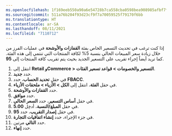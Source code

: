```yaml
---
ms.openlocfilehash: 1f169eeb550a90a6e54728b7ca558cba0598bea908985afbf7f9a57b00116647
ms.sourcegitcommit: 511a76b204f93d23cf9f7a70059525f79170f6bb
ms.translationtype: HT
ms.contentlocale: ar-SA
ms.lasthandoff: 08/11/2021
ms.locfileid: "7110712"
---
```

إذا كنت ترغب في تحديث التسعير الخاص بفئة **القفازات والأوشحة** في عمليات الفرز من خلال زيادة سعر المبيعات الحالي بنسبة 5% لكافة المنتجات التي تنتمي إلى هذه الفئة. كما تريد أيضاً إجراء تقريب على التسعير الجديد بحيث يتم تقريب كافة المنتجات إلى **95**. 

1.  انتقل إلى **Retail وCommerce > التسعير والخصومات > قواعد تسعير الفئات**.
2.  حدد **جديد‏‎**.
3.  في حقل **تحديد الحساب**، حدد **FBACC**.
4.  في حقل **الفئة**، انتقل إلى **الكل > الأزياء > ملحقات الأزياء**.
5.  حدد **القفازات والأوشحة**.
6.  حدد **موافق**.
7.  في حقل **أساس التسعير**، حدد **السعر الحالي**.
8.  في حقل **المبلغ/النسبة**، أدخِل **5.00**.
9.  في حقل **إصدار التقريب**، حدد **95**.
10. في جزء الإجراء، حدد **إنشاء اتفاقيات التجارة**.
11. حدد **التالي** مرتين.
13. حدد **إنهاء**.


